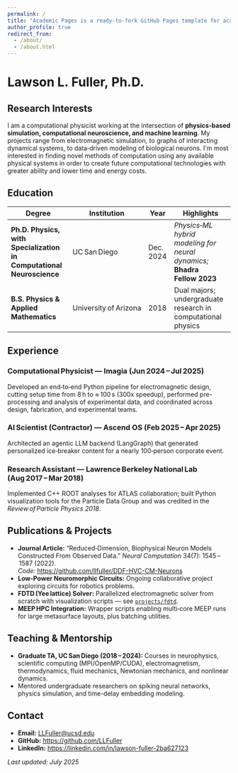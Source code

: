 ```yaml
---
permalink: /
title: "Academic Pages is a ready-to-fork GitHub Pages template for academic personal websites"
author_profile: true
redirect_from: 
  - /about/
  - /about.html
---
```


# Lawson L. Fuller, Ph.D.

## Research Interests
I am a computational physicist working at the intersection of **physics‑based simulation, computational neuroscience, and machine learning**. My projects range from electromagnetic simulation, to graphs of interacting dynamical systems, to data‑driven modeling of biological neurons. I'm most interested in finding novel methods of computation using any available physical systems in order to create future computational technologies with greater ability and lower time and energy costs.

## Education
| Degree | Institution | Year | Highlights |
| ------ | ----------- | ---- | ---------- |
| **Ph.D. Physics, with Specialization in Computational Neuroscience** | UC San Diego | Dec. 2024 | *Physics‑ML hybrid modeling for neural dynamics;* **Bhadra Fellow 2023** |
| **B.S. Physics & Applied Mathematics** | University of Arizona | 2018 | Dual majors; undergraduate research in computational physics |

## Experience
### Computational Physicist — **Imagia** (Jun 2024 – Jul 2025)  
Developed an end‑to‑end Python pipeline for electromagnetic design, cutting setup time from 8 h to ≈ 100 s (300x speedup), performed pre-processing and analysis of experimental data, and coordinated across design, fabrication, and experimental teams.

### AI Scientist (Contractor) — **Ascend OS** (Feb 2025 – Apr 2025)  
Architected an agentic LLM backend (LangGraph) that generated personalized ice‑breaker content for a nearly 100‑person corporate event.

### Research Assistant — **Lawrence Berkeley National Lab** (Aug 2017 – Mar 2018)  
Implemented C++ ROOT analyses for ATLAS collaboration; built Python visualization tools for the Particle Data Group and was credited in the *Review of Particle Physics 2018*.

## Publications & Projects
- **Journal Article:** “Reduced‑Dimension, Biophysical Neuron Models Constructed From Observed Data.” *Neural Computation* 34(7): 1545 – 1587 (2022).  
  *Code:* <https://github.com/llfuller/DDF-HVC-CM-Neurons>
- **Low‑Power Neuromorphic Circuits:** Ongoing collaborative project exploring circuits for robotics problems.
- **FDTD (Yee lattice) Solver:** Parallelized electromagnetic solver from scratch with visualization scripts — see [`projects/fdtd`](https://github.com/llfuller/Optics_Sims).
- **MEEP HPC Integration:** Wrapper scripts enabling multi‑core MEEP runs for large metasurface layouts, plus batching utilities.

## Teaching & Mentorship
- **Graduate TA, UC San Diego (2018 – 2024):** Courses in neurophysics, scientific computing (MPI/OpenMP/CUDA), electromagnetism, thermodynamics, fluid mechanics, Newtonian mechanics, and nonlinear dynamics.
- Mentored undergraduate researchers on spiking neural networks, physics simulation, and time-delay embedding modeling.

## Contact
- **Email:** LLFuller@ucsd.edu  
- **GitHub:** <https://github.com/LLFuller>  
- **LinkedIn:** <https://linkedin.com/in/lawson-fuller-2ba627123>  

_Last updated: July 2025_
